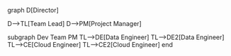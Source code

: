 graph
D[Director]

D-->TL[Team Lead]
D-->PM[Project Manager]

subgraph Dev Team
PM
TL-->DE[Data Engineer]
TL-->DE2[Data Engineer]
TL-->CE[Cloud Engineer]
TL-->CE2[Cloud Engineer]
end
